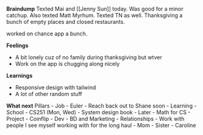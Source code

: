 **Braindump**
Texted Mai and [[Jenny Sun]] today. Was good for a minor catchup. Also texted Matt Myrhum. Texted TN as well. Thanksgiving a bunch of empty places and closed restaurants.

worked on chance app a bunch.

**Feelings**
- A bit lonely cuz of no family during thanksgiving but wtver
- Work on the app is chugging along nicely

**Learnings**
- Responsive design with tailwind
- A lot of other random stuff

**What next**
Pillars
	- Job
		- Euler
		- Reach back out to Shane soon
	- Learning
		- School
		- CS251 (Mon, Wed)
		- System design book
		- Later
			- Math for CS 
	- Project
		- Coinflip
			- Dev 
			- BD and Marketing
	- Relationships
		- Work with people I see myself working with for the long haul
		- Mom
		- Sister
		- Caroline